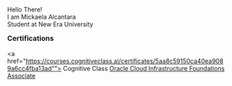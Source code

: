 <!DOCTYPE html>
<html>
<head>
Hello There! <br>
</head>

<body>
 I am Mickaela Alcantara <br>
Student at New Era University

  <b style="font-size: 16px;"> Certifications </b> <br> <br>
<a href="https://courses.cognitiveclass.ai/certificates/5aa8c59150ca40ea9089a6cc4fba13ad""> Cognitive Class </a>
<a href="https://catalog-education.oracle.com/ords/certview/sharebadge?id=DE393F694DC7A03DB4DDDDADA17B0F99B9D20711E876B4B7292DC004AFABBEC4"> Oracle Cloud Infrastructure Foundations Associate </a>
</body>

</html>




